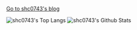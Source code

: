 [Go to shc0743's blog](https://shc0743.github.io/shc0743/)


![shc0743's Top Langs](https://github-readme-stats.vercel.app/api/top-langs/?username=shc0743&line_height=35)
![shc0743's Github Stats](https://github-readme-stats.vercel.app/api?username=shc0743&show_icons=true&count_private=true&line_height=33.5)

<!--
## 项目

|名称|描述|语言|版本|开发状态|
|:-:|:-:|:-:|:-:|:-:|
|[CLearn](https://github.com/shc0743/CLearn)|持续更新C++项目(虽然没啥用)|C++|1.14.514|更新中|
|[MySiteAdmin](https://github.com/shc0743/mysiteadmin)|PHP做的站点管理器|PHP|1.0|咕咕咕|
|[shc7432/download](https://shc7432.github.io/download/apps/smallapp)|随便做的H5|H5+JS|???|咕咕咕|

## 编程语言

- HTML (入坟)
- CSS (废)
- JavaScript (入了但没完全入)
- C/C++ (残废)
- C# (尝试学习)
- Java (尝试学习)
- Python (尝试学习)

## 联系我

邮箱: shc0743@outlook.com

-->

<!--
- 👋 Hi, I’m @shc0743
- 👀 I’m interested in ...
- 🌱 I’m currently learning ... cpp,python,java
- 💞️ I’m looking to collaborate on ...
- 📫 How to reach me ... shc0743@outlook.com

< !---
shc0743/shc0743 is a ✨ special ✨ repository because its `README.md` (this file) appears on your GitHub profile.
You can click the Preview link to take a look at your changes.
--- >
-->
